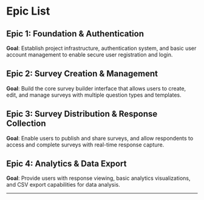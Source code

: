 # Epic List

## Epic 1: Foundation & Authentication
**Goal**: Establish project infrastructure, authentication system, and basic user account management to enable secure user registration and login.

## Epic 2: Survey Creation & Management
**Goal**: Build the core survey builder interface that allows users to create, edit, and manage surveys with multiple question types and templates.

## Epic 3: Survey Distribution & Response Collection
**Goal**: Enable users to publish and share surveys, and allow respondents to access and complete surveys with real-time response capture.

## Epic 4: Analytics & Data Export
**Goal**: Provide users with response viewing, basic analytics visualizations, and CSV export capabilities for data analysis.

---
